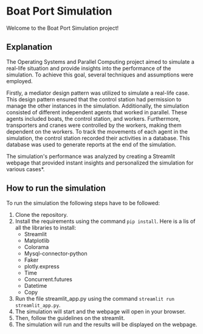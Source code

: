 # Boat Port Simulation 
Welcome to the Boat Port Simulation project! 

## Explanation 
The Operating Systems and Parallel Computing project aimed to simulate a real-life situation and provide insights into the performance of the simulation. 
To achieve this goal, several techniques and assumptions were employed.

Firstly, a mediator design pattern was utilized to simulate a real-life case. 
This design pattern ensured that the control station had permission to manage the other instances in the simulation. 
Additionally, the simulation consisted of different independent agents that worked in parallel. 
These agents included boats, the control station, and workers. 
Furthermore, transporters and cranes were controlled by the workers, making them dependent on the workers.
To track the movements of each agent in the simulation, the control station recorded their activities in a database.
This database was used to generate reports at the end of the simulation.

The simulation's performance was analyzed by creating a Streamlit webpage that provided instant insights and personalized the simulation for various cases*.

## How to run the simulation 
To run the simulation the following steps have to be followed: 
1. Clone the repository.
2. Install the requirements using the command `pip install`.
    Here is a lis of all the libraries to install:
   - Streamlit 
   - Matplotlib 
   - Colorama 
   - Mysql-connector-python
   - Faker 
   - plotly.express 
   - Time 
   - Concurrent.futures 
   - Datetime 
   - Copy
3. Run the file streamlit_app.py using the command `streamlit run streamlit_app.py`.
4. The simulation will start and the webpage will open in your browser.
5. Then, follow the guidelines on the streamlit. 
6. The simulation will run and the results will be displayed on the webpage.